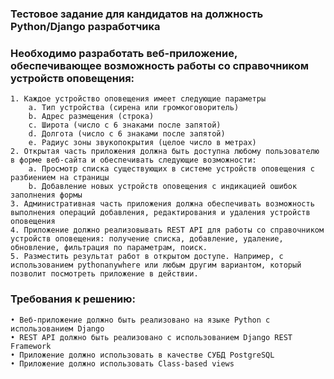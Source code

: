 ### Тестовое задание для кандидатов на должность Python/Django разработчика

### Необходимо разработать веб-приложение, обеспечивающее возможность работы со справочником устройств оповещения:
    1. Каждое устройство оповещения имеет следующие параметры
        a. Тип устройства (сирена или громкоговоритель)
        b. Адрес размещения (строка)
        c. Широта (число с 6 знаками после запятой)
        d. Долгота (число с 6 знаками после запятой)
        e. Радиус зоны звукопокрытия (целое число в метрах)
    2. Открытая часть приложения должна быть доступна любому пользователю в форме веб-сайта и обеспечивать следующие возможности:
        a. Просмотр списка существующих в системе устройств оповещения с разбиением на страницы
        b. Добавление новых устройств оповещения с индикацией ошибок заполнения формы
    3. Административная часть приложения должна обеспечивать возможность выполнения операций добавления, редактирования и удаления устройств оповещения
    4. Приложение должно реализовывать REST API для работы со справочником устройств оповещения: получение списка, добавление, удаление, обновление, фильтрация по параметрам, поиск.
    5. Разместить результат работ в открытом доступе. Например, с использованием pythonanywhere или любым другим вариантом, который позволит посмотреть приложение в действии.
    
### Требования к решению:
    • Веб-приложение должно быть реализовано на языке Python с использованием Django
    • REST API должно быть реализовано с использованием Django REST Framework
    • Приложение должно использовать в качестве СУБД PostgreSQL
    • Приложение должно использовать Class-based views


